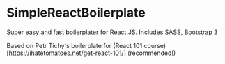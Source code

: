 # SimpleReactBoilerplate
Super easy and fast boilerplater for React.JS. Includes SASS, Bootstrap 3

Based on Petr Tichy's boilerplate for (React 101 course)[https://ihatetomatoes.net/get-react-101/] (recommended!)

